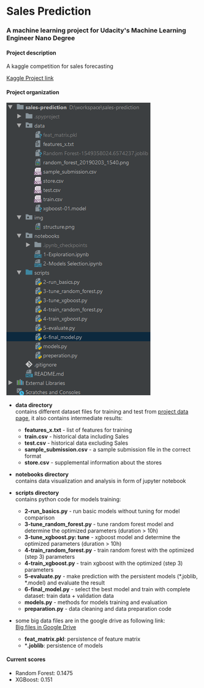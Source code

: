 # Sales Prediction

### A machine learning project for Udacity's Machine Learning Engineer Nano Degree

#### Project description
A kaggle competition for sales forecasting

[Kaggle Project link](https://www.kaggle.com/c/rossmann-store-sales)

#### Project organization
![project structure](img/structure.png)
- **data directory**<br>
contains different dataset files for training and test from [project data page](https://www.kaggle.com/c/rossmann-store-sales/data), 
it also contains intermediate results: 
 
    - **features_x.txt** - list of features for training
    - **train.csv** - historical data including Sales
    - **test.csv** - historical data excluding Sales
    - **sample_submission.csv** - a sample submission file in the correct format
    - **store.csv** - supplemental information about the stores

- **notebooks directory**<br>
contains data visualization and analysis in form of jupyter notebook

- **scripts directory**<br>
contains python code for models training:

    - **2-run_basics.py** - run basic models without tuning for model comparison
    - **3-tune_random_forest.py** - tune random forest model and determine the optimized parameters (duration > 10h)
    - **3-tune_xgboost.py: tune** - xgboost model and determine the optimized parameters (duration > 10h)
    - **4-train_random_forest.py** - train random forest with the optimized (step 3) parameters
    - **4-train_xgboost.py** - train xgboost with the optimized (step 3) parameters
    - **5-evaluate.py** - make prediction with the persistent models (*.joblib, *.model) and evaluate the result
    - **6-final_model.py** - select the best model and train with complete dataset: train data + validation data
    - **models.py** - methods for models training and evaluation
    - **preparation.py** - data cleaning and data preparation code
    
- some big data files are in the google drive as following link:<br>
[Big files in Google Drive](https://drive.google.com/open?id=1J0LKDANYdk-bSciZjzH_GZN31PLY1mKv)

    - **feat_matrix.pkl**: persistence of feature matrix
    - ***.joblib**: persistence of models
    
#### Current scores
- Random Forest: 0.1475
- XGBoost: 0.151
